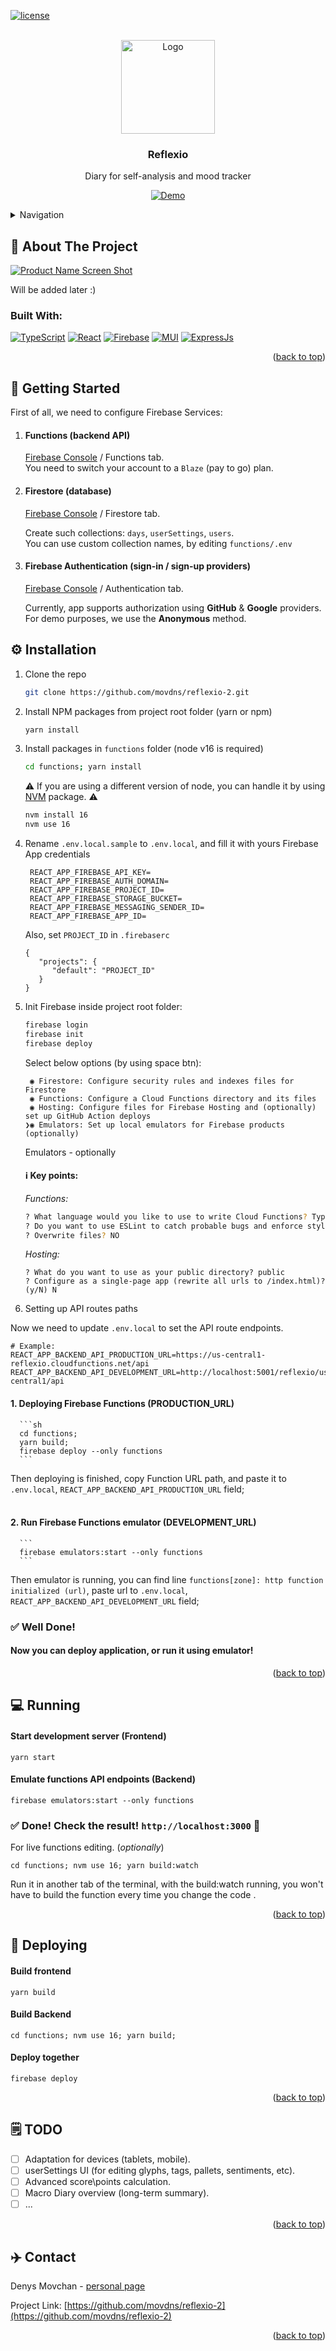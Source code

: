 <a name="readme-top"></a>

<!-- PROJECT SHIELDS -->

[![license][license-shield]][license-url]



<!-- PROJECT LOGO -->
<br />
<div align="center">
  <a href="https://github.com/movdns/reflexio-2">
    <img src="public/logo.png" alt="Logo" width="150px" height="150px">
  </a>

<h3 align="center">Reflexio</h3>

  <p align="center">
   Diary for self-analysis and mood tracker
    <br />

[![Demo][demo-shield]][demo-url]

  </p>
</div>


<details>
  <summary>Navigation</summary>
  <ol>
    <li><a href="#about">About The Project</a></li>
    <li> <a href="#getting-started">Getting Started</a></li>
    <li><a href="#installation">Installation</a></li>
    <li><a href="#running">Running</a></li>
    <li><a href="#deploying">Deploying</a></li>
    <li><a href="#todo">Todo</a></li>
    <li><a href="#contacts">Contact</a></li>
  </ol>
</details>


<a name="about"></a>
## 🦄 About The Project


[![Product Name Screen Shot][product-screenshot]](https://reflexio-2.web.app)

Will be added later :)

### Built With:

[![TypeScript][TypeScript]][TypeScript-url]
[![React][React.js]][React-url]
[![Firebase][Firebase]][Firebase-url]
[![MUI][MUI]][MUI-url]
[![ExpressJs][ExpressJs]][ExpressJs-url]


<p align="right">(<a href="#readme-top">back to top</a>)</p>


<a name="getting-started"></a>
## 🚦 Getting Started


First of all, we need to configure Firebase Services:

1. #### Functions (backend API) <a name="node16"></a>
    [Firebase Console](https://console.firebase.google.com/) / Functions tab. <br />
    You need to switch your account to a `Blaze` (pay to go) plan.

2. #### Firestore (database)
   [Firebase Console](https://console.firebase.google.com/) / Firestore tab.

    Create such collections: `days`, `userSettings`, `users`.<br />
    You can use custom collection names, by editing `functions/.env`

3. #### Firebase Authentication (sign-in / sign-up providers)
   [Firebase Console](https://console.firebase.google.com/) / Authentication tab.

   Currently, app supports authorization using **GitHub** & **Google** providers. 
For demo purposes, we use the **Anonymous** method.

<a name="installation"></a>
## ⚙️ Installation

1. Clone the repo
   ```sh
   git clone https://github.com/movdns/reflexio-2.git
   ```
2. Install NPM packages from project root folder (yarn or npm)
    ```sh
   yarn install
   ```
   
3. Install packages in `functions` folder (node v16 is required)
    ```sh
   cd functions; yarn install
   ```

    ⚠️ If you are using a different version of node, you can handle it by using [NVM](https://github.com/nvm-sh/nvm) package. ⚠️

    ```sh
    nvm install 16
    nvm use 16
    ```

4. Rename `.env.local.sample` to `.env.local`, and fill it with yours Firebase App credentials
   ```
    REACT_APP_FIREBASE_API_KEY=
    REACT_APP_FIREBASE_AUTH_DOMAIN=
    REACT_APP_FIREBASE_PROJECT_ID=
    REACT_APP_FIREBASE_STORAGE_BUCKET=
    REACT_APP_FIREBASE_MESSAGING_SENDER_ID=
    REACT_APP_FIREBASE_APP_ID=
   ```
   
    Also, set `PROJECT_ID` in `.firebaserc`
    ```
    {
       "projects": {
          "default": "PROJECT_ID"
       }
    }
    ```
5. Init Firebase 
   inside project root folder:
   
   ```sh
   firebase login
   firebase init
   firebase deploy
   ```
      
   Select below options (by using space btn):

    ``` 
     ◉ Firestore: Configure security rules and indexes files for Firestore
     ◉ Functions: Configure a Cloud Functions directory and its files
     ◉ Hosting: Configure files for Firebase Hosting and (optionally) set up GitHub Action deploys
    ❯◉ Emulators: Set up local emulators for Firebase products (optionally)
    ```

   Emulators - optionally <br />

   #### ℹ️ Key points:
   _Functions:_
   ```sh
   ? What language would you like to use to write Cloud Functions? TypeScript
   ? Do you want to use ESLint to catch probable bugs and enforce style? Yes
   ? Overwrite files? NO
   ```

   _Hosting:_
   ```
   ? What do you want to use as your public directory? public
   ? Configure as a single-page app (rewrite all urls to /index.html)? (y/N) N
   ```
6.  Setting up API routes paths

   Now we need to update `.env.local` to set the API route endpoints.
   ```
   # Example:
   REACT_APP_BACKEND_API_PRODUCTION_URL=https://us-central1-reflexio.cloudfunctions.net/api
   REACT_APP_BACKEND_API_DEVELOPMENT_URL=http://localhost:5001/reflexio/us-central1/api
   ```
   
   #### 1. Deploying Firebase Functions (PRODUCTION_URL)
   
      ```sh
      cd functions;
      yarn build;
      firebase deploy --only functions 
      ```
   
   Then deploying is finished, copy Function URL path, and paste it to `.env.local`, `REACT_APP_BACKEND_API_PRODUCTION_URL` field;
   <br /><br />
   
   #### 2. Run Firebase Functions emulator (DEVELOPMENT_URL)
   
      ```
      firebase emulators:start --only functions  
      ```
   
   Then emulator is running, you can find line `functions[zone]: http function initialized (url)`,
   paste url to `.env.local`, `REACT_APP_BACKEND_API_DEVELOPMENT_URL` field;
   
### ✅ Well Done! 
   #### Now you can deploy application, or run it using emulator!

<p align="right">(<a href="#readme-top">back to top</a>)</p>

<a name="running"></a>
## 💻 Running


   ####  Start development server (Frontend)
   ```
   yarn start
   ```

   #### Emulate functions API endpoints (Backend)
   ```
   firebase emulators:start --only functions   
   ```

### ✅ Done! Check the result! `http://localhost:3000` 👀

   For live functions editing. (*optionally*)
   ```
   cd functions; nvm use 16; yarn build:watch
   ```
Run it in another tab of the terminal, with the build:watch running, you won't have
to build the function every time you change the code .



<p align="right">(<a href="#readme-top">back to top</a>)</p>

<a name="deploying"></a>
## 🧱 Deploying 

#### Build frontend
   ```
   yarn build
   ```

#### Build Backend
   ```
   cd functions; nvm use 16; yarn build;
   ```

#### Deploy together
   ```
  firebase deploy
   ```


<p align="right">(<a href="#readme-top">back to top</a>)</p>

<a name="todo"></a>
## 🗒️ TODO

- [ ] Adaptation for devices (tablets, mobile).
- [ ] userSettings UI (for editing glyphs, tags, pallets, sentiments, etc).
- [ ] Advanced score\points calculation.
- [ ] Macro Diary overview (long-term summary).
- [ ] ...

<p align="right">(<a href="#readme-top">back to top</a>)</p>




<!-- CONTACT -->
## ✈️ Contact
<a name="contacts"></a>

Denys Movchan - [personal page](https://dns.movchan.pro/)

Project Link: [https://github.com/movdns/reflexio-2](https://github.com/movdns/reflexio-2)

<p align="right">(<a href="#readme-top">back to top</a>)</p>


<!-- MARKDOWN LINKS & IMAGES -->
[license-shield]: https://img.shields.io/badge/-UNLICENSED-black.svg?style=for-the-badge&colorB=gold&label=LICENSE
[license-url]: https://github.com/movdns/reflexio-2/blob/master/LICENSE.txt

[TypeScript]: https://img.shields.io/badge/TypeScript-563D7C?style=for-the-badge&logo=typescript&logoColor=fff
[TypeScript-url]: https://www.typescriptlang.org/

[React.js]: https://img.shields.io/badge/React_18.2-13232A?style=for-the-badge&logo=react&logoColor=61DAFB
[React-url]: https://reactjs.org/

[MUI]: https://img.shields.io/badge/MUI_5.9-20232A?style=for-the-badge&logo=mui&logoColor=61DAFB
[MUI-url]: https://mui.com/

[Firebase]: https://img.shields.io/badge/Firebase_9.9-4A4A55?style=for-the-badge&logo=firebase
[Firebase-url]: https://firebase.google.com/

[ExpressJs]: https://img.shields.io/badge/ExpressJs-0769AD?style=for-the-badge&logo=express
[ExpressJs-url]: https://expressjs.com/

[product-screenshot]: public/screenshot.png
[demo-shield]: https://img.shields.io/badge/-Live_Demo-black.svg?style=for-the-badge&logo=AirPlayVideo&colorB=indianred
[demo-url]: https://reflexio-2.web.app